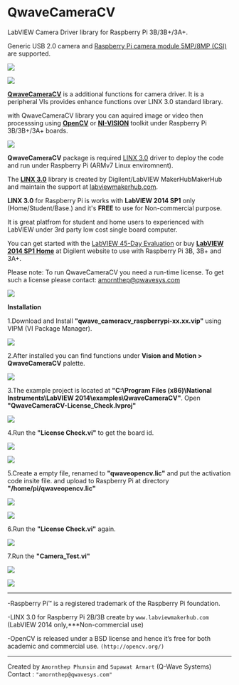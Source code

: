 # QwaveCameraCV

LabVIEW Camera Driver library for Raspberry Pi 3B/3B+/3A+.

Generic USB 2.0 camera and [Raspberry Pi camera module 5MP/8MP (CSI)](https://www.raspberrypi.org/products/camera-module-v2/) are supported.
 
![](http://ftp.qwavesys.com/tmp_pics/QwaveCameraCV-12.png)
  
![](http://ftp.qwavesys.com/tmp_pics/QwaveCameraCV-08.png)
 
[**QwaveCameraCV**](https://github.com/QWaveSystems/QwaveCameraCV) is a additional functions for camera driver. It is a peripheral VIs provides enhance functions over LINX 3.0 standard library.

with QwaveCameraCV library you can aquired image or video then processsing using [**OpenCV**](https://opencv.org/) or [**NI-VISION**](http://www.ni.com/vision/software/vdm/) toolkit under Raspberry Pi 3B/3B+/3A+ boards.

![](http://ftp.qwavesys.com/tmp_pics/QwaveCameraCV-01.png)

**QwaveCameraCV** package is required [LINX 3.0](http://sine.ni.com/nips/cds/view/p/lang/en/nid/212478) driver to deploy the code and run under Raspberry Pi (ARMv7 Linux enviromnent).

The [**LINX 3.0**](https://github.com/MakerHub/LINX/tree/master/LabVIEW) library is created by Digilent/LabVIEW MakerHubMakerHub
and maintain the support at [labviewmakerhub.com](https://www.labviewmakerhub.com/doku.php?id=libraries:linx:start).

**LINX 3.0** for Raspberry Pi is works with **LabVIEW 2014 SP1** only (Home/Student/Base.) and it's **FREE** to use for Non-commercial purpose.

It is great platfrom for student and home users to experienced with LabVIEW under 3rd party low cost single board computer.

You can get started with the [LabVIEW 45-Day Evaluation](http://ftp.ni.com/support/softlib/labview/labview_development_system/2014%20SP1/2014sp1LV-WinEng.exe) or buy [**LabVIEW 2014 SP1 Home**](https://store.digilentinc.com/labview-home-bundle/) at Digilent website to use with Raspberry Pi 3B, 3B+ and 3A+.

Please note: To run QwaveCameraCV you need a run-time license. To get such a license please contact: amornthep@qwavesys.com
 
![](http://ftp.qwavesys.com/tmp_pics/QwaveCameraCV-10.png)

**Installation**

1.Download and Install **"qwave_cameracv_raspberrypi-xx.xx.vip"** using VIPM (VI Package Manager).

![](http://ftp.qwavesys.com/tmp_pics/QwaveCameraCV-00.png)

2.After installed you can find functions under **Vision and Motion > QwaveCameraCV** palette.

![](http://ftp.qwavesys.com/tmp_pics/QwaveCameraCV-01.png)

3.The example project is located at **"C:\Program Files (x86)\National Instruments\LabVIEW 2014\examples\QwaveCameraCV"**. Open **"QwaveCameraCV-License_Check.lvproj"**

![](http://ftp.qwavesys.com/tmp_pics/QwaveCameraCV-02.png)

4.Run the **"License Check.vi"** to get the board id.

![](http://ftp.qwavesys.com/tmp_pics/QwaveCameraCV-03.png)

![](http://ftp.qwavesys.com/tmp_pics/QwaveCameraCV-04.png)

5.Create a empty file, renamed to **"qwaveopencv.lic"** and put the activation code insite file. and upload to Raspberry Pi at directory **"/home/pi/qwaveopencv.lic"**

![](http://ftp.qwavesys.com/tmp_pics/QwaveCameraCV-05.png)

![](http://ftp.qwavesys.com/tmp_pics/QwaveCameraCV-06.png)

6.Run the **"License Check.vi"** again.

![](http://ftp.qwavesys.com/tmp_pics/QwaveCameraCV-07.png)

7.Run the **"Camera_Test.vi"**

![](http://ftp.qwavesys.com/tmp_pics/QwaveCameraCV-08.png)


![](http://ftp.qwavesys.com/tmp_pics/QwaveCameraCV-09.png)


------------------------------------------------------------------

-Raspberry Pi™ is a registered trademark of the Raspberry Pi foundation.

-LINX 3.0 for Raspberry Pi 2B/3B create by `www.labviewmakerhub.com` (LabVIEW 2014 only,***Non-commercial use)

-OpenCV is released under a BSD license and hence it’s free for both academic and commercial use. `(http://opencv.org/)`

------------------------------------------------------------------
Created by `Amornthep Phunsin` and `Supawat Armart` (Q-Wave Systems)
Contact : `"amornthep@qwavesys.com"`
